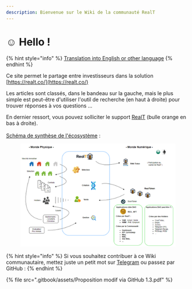 ```yaml
---
description: Bienvenue sur le Wiki de la communauté RealT
---
```


# ☺️ Hello !

{% hint style="info" %}
[Translation into English or other language](https://support.google.com/chrome/answer/173424?hl=en\&co=GENIE.Platform%3DDesktop\&oco=0#zippy=%2Cchange-your-default-language)
{% endhint %}

Ce site permet le partage entre investisseurs dans la solution [https://realt.co/](https://realt.co/)

Les articles sont classés, dans le bandeau sur la gauche, mais le plus simple est peut-être d'utiliser l'outil de recherche (en haut à droite) pour trouver réponses à vos questions ...

En dernier ressort, vous pouvez solliciter le support [RealT](https://realt.co/) (bulle orange en bas à droite).\
\
[Schéma de synthèse de l'écosystème](https://drive.google.com/file/d/1O-3yg7KeCL2FC6aRFgkMBJES-30vuAKX/view?usp=sharing) :

<figure><img src=".gitbook/assets/image (3) (1) (1) (1).png" alt=""><figcaption></figcaption></figure>

{% hint style="info" %}
Si vous souhaitez contribuer à ce Wiki communautaire, mettez juste un petit mot sur [Telegram](https://t.me/RealT\_France) ou passez par GitHub :
{% endhint %}

{% file src=".gitbook/assets/Proposition modif via GitHub 1.3.pdf" %}
